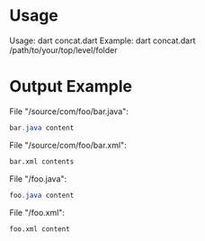 # Usage

Usage: dart concat.dart <folder>
Example: dart concat.dart /path/to/your/top/level/folder

# Output Example

File "/source/com/foo/bar.java":

```java
bar.java content
```

File "/source/com/foo/bar.xml":

```xml
bar.xml contents

```

File "/foo.java":

```java
foo.java content
```

File "/foo.xml":

```xml
foo.xml content
```
